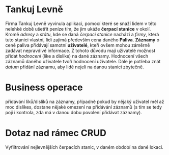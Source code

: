 # Tankuj Levně

Firma Tankuj Levně vyvinula aplikaci, pomocí které se snaží lidem v této nelehké době ušetřit peníze tím, že jim ukáže **čerpací stanice** v okolí. Kromě *adresy* a *státu*, kde se daná *čerpací stanice* nachází a *firmy*, která tuto stanici vlastní, lidi zajímá především cena daného **Paliva**. **Záznamy** o ceně paliva přidávají samotní **uživatelé**, kteří ovšem mohou záměrně zadávat nepravdivé informace. Z tohoto důvodu mají uživatelé možnost přidat *hodnocení* (like a dislike) na dané záznamy. Hodnocení všech záznamů daného uživatele tvoří hodnocení uživatele. Dále je potřeba znát _datum_ přidání záznamu, aby lidé nejeli na danou stanici zbytečně.


# Business operace
přidávání liků/disliků na záznamy, případně pokud by nějaký uživatel měl až moc dislikes, dostane nějaké omezení na přidávání záznamů (s tím se tedy pojí i kontrola, zda má v danou dobu povolení přidávat záznamy).

# Dotaz nad rámec CRUD
Vyfiltrování nejlevnějších čerpacích stanic, v daném období na dané lokaci.
